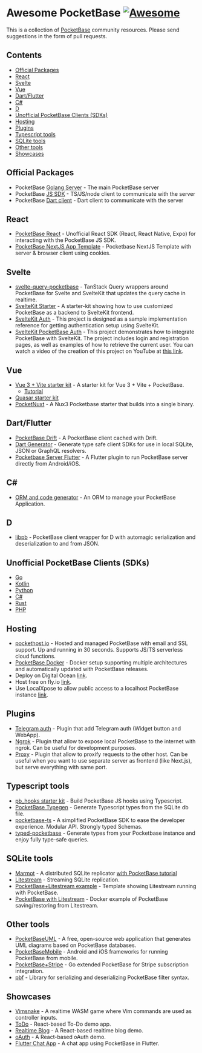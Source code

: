 # Awesome PocketBase [![Awesome](https://awesome.re/badge.svg)](https://awesome.re)

This is a collection of [PocketBase](https://pocketbase.io) community resources. Please send suggestions in the form of pull requests.

## Contents

- [Official Packages](#official-packages)
- [React](#react)
- [Svelte](#svelte)
- [Vue](#vue)
- [Dart/Flutter](#dartflutter)
- [C#](#c)
- [D](#d)
- [Unofficial PocketBase Clients (SDKs)](#unofficial-pocketbase-clients-sdks)
- [Hosting](#hosting)
- [Plugins](#plugins)
- [Typescript tools](#typescript-tools)
- [SQLite tools](#sqlite-tools)
- [Other tools](#other-tools)
- [Showcases](#showcases)

## Official Packages

- PocketBase [Golang Server](https://github.com/pocketbase/pocketbase/releases/) - The main PocketBase server
- PocketBase [JS SDK](https://github.com/pocketbase/js-sdk) - TS/JS/node client to communicate with the server
- PocketBase [Dart client](https://github.com/pocketbase/dart-sdk) - Dart client to communicate with the server

## React

- [PocketBase React](https://github.com/tobicrain/pocketbase-react) - Unofficial React SDK (React, React Native, Expo) for interacting with the PocketBase JS SDK.
- [PocketBase NextJS App Template](https://github.com/tsensei/nextjs-pocketbase-starter-template) - Pocketbase NextJS Template with server & browser client using cookies.

## Svelte

- [svelte-query-pocketbase](https://github.com/goknsh/svelte-query-pocketbase) - TanStack Query wrappers around PocketBase for Svelte and SvelteKit that updates the query cache in realtime.
- [SvelteKit Starter](https://github.com/spinspire/pocketbase-sveltekit-starter) - A starter-kit showing how to use customized PocketBase as a backend to SvelteKit frontend.
- [SvelteKit Auth](https://github.com/danawoodman/sveltekit-auth-example) - This project is designed as a sample implementation reference for getting authentication setup using SvelteKit.
- [SvelteKit PocketBase Auth](https://github.com/jianyuan/pocketbase-sveltekit-auth) - This project demonstrates how to integrate PocketBase with SvelteKit. The project includes login and registration pages, as well as examples of how to retrieve the current user. You can watch a video of the creation of this project on YouTube at [this link](https://youtu.be/AxPB3e-3yEM).

## Vue

- [Vue 3 + Vite starter kit](https://github.com/StefanVDWeide/pocketbase-vue) - A starter kit for Vue 3 + Vite + PocketBase.
  - [Tutorial](https://studioterabyte.nl/en/blog/pocketbase-vue-3)
- [Quasar starter kit](https://github.com/aaronblondeau/pocketbase_quasar_starter)
- [PocketNuxt](https://github.com/j-wil/pocket-nuxt) - A Nux3 Pocketbase starter that builds into a single binary.

## Dart/Flutter

- [PocketBase Drift](https://github.com/rodydavis/pocketbase_drift) - A PocketBase client cached with Drift.
- [Dart Generator](https://github.com/rodydavis/pocketbase_dart_generator) - Generate type safe client SDKs for use in local SQLite, JSON or GraphQL resolvers.
- [Pocketbase Server Flutter](https://github.com/rohitsangwan01/pocketbase_server_flutter) - A Flutter plugin to run PocketBase server directly from Android/iOS.

## C#

- [ORM and code generator](https://github.com/iluvadev/PocketBaseClient-csharp) - An ORM to manage your PocketBase Application.

## D

- [libpb](https://github.com/Hax-io/libpb) - PocketBase client wrapper for D with automagic serialization and deserialization to and from JSON.

## Unofficial PocketBase Clients (SDKs)

- [Go](https://github.com/r--w/pocketbase)
- [Kotlin](https://github.com/agrevster/pocketbase-kotlin)
- [Python](https://github.com/vaphes/pocketbase)
- [C#](https://github.com/PRCV1/pocketbase-csharp-sdk)
- [Rust](https://github.com/sreedevk/pocketbase-sdk-rust)
- [PHP](https://github.com/mkay-development/pocketbase-php-sdk)

## Hosting

- [pockethost.io](https://pockethost.io) - Hosted and managed PocketBase with email and SSL support. Up and running in 30 seconds. Supports JS/TS serverless cloud functions.
- [PocketBase Docker](https://github.com/muchobien/pocketbase-docker) - Docker setup supporting multiple architectures and automatically updated with PocketBase releases.
- Deploy on Digital Ocean [link](https://github.com/pocketbase/pocketbase/discussions/512).
- Host free on fly.io [link](https://github.com/pocketbase/pocketbase/discussions/537).
- Use LocalXpose to allow public access to a localhost PocketBase instance [link](https://localxpose.io/docs/tutorials/expose-pocketbase-backend).

## Plugins

- [Telegram auth](https://github.com/iamelevich/pocketbase-plugin-telegram-auth) - Plugin that add Telegram auth (Widget button and WebApp).
- [Ngrok](https://github.com/iamelevich/pocketbase-plugin-ngrok) - Plugin that allow to expose local PocketBase to the internet with ngrok. Can be useful for development purposes.
- [Proxy](https://github.com/iamelevich/pocketbase-plugin-proxy) - Plugin that allow to proxify requests to the other host. Can be useful when you want to use separate server as frontend (like Next.js), but serve everything with same port.

## Typescript tools

- [pb_hooks starter kit](https://github.com/benallfree/ts-pb-hooks-starter) - Build PocketBase JS hooks using Typescript.
- [PocketBase Typegen](https://github.com/patmood/pocketbase-typegen) - Generate Typescript types from the SQLite db file.
- [pocketbase-ts](https://github.com/Solaris9/pocketbase-ts) - A simplified PocketBase SDK to ease the developer experience. Modular API. Strongly typed Schemas.
- [typed-pocketbase](https://github.com/david-plugge/typed-pocketbase) - Generate types from your Pocketbase instance and enjoy fully type-safe queries.

## SQLite tools

- [Marmot](https://github.com/maxpert/marmot) - A distributed SQLite replicator [with PocketBase tutorial](https://www.youtube.com/watch?v=Zapupe_FREc)
- [Litestream](https://litestream.io/) - Streaming SQLite replication.
- [PocketBase+Litestream example](https://github.com/TylerSustare/pocketbase-framework-litestream) - Template showing Litestream running with PocketBase.
- [PocketBase with Litestream](https://github.com/bscott/pocketbase-litestream/) - Docker example of PocketBase saving/restoring from Litestream.

## Other tools

- [PocketBaseUML](https://pocketbase-uml.github.io/) - A free, open-source web application that generates UML diagrams based on PocketBase databases.
- [PocketBaseMobile](https://github.com/rohitsangwan01/pocketbase_mobile) - Android and iOS frameworks for running PocketBase from mobile.
- [PocketBase+Stripe](https://github.com/mrwyndham/pocketbase-stripe) - Go extended PocketBase for Stripe subscription integration.
- [pbf](https://github.com/nedpals/pbf) - Library for serializing and deserializing PocketBase filter syntax.

## Showcases

- [Vimsnake](https://github.com/patmood/vim_snake) - A realtime WASM game where Vim commands are used as controller inputs.
- [ToDo](https://github.com/rajesh6161/pocketbaseTodo) - React-based To-Do demo app.
- [Realtime Blog](https://github.com/rajesh6161/pbRealtimeBlog) - A React-based realtime blog demo.
- [oAuth](https://github.com/rajesh6161/pocketbase-oauth-demo) - A React-based oAuth demo.
- [Flutter Chat App](https://github.com/rohitsangwan01/flutter_pocketbase_chat) - A chat app using PocketBase in Flutter.
